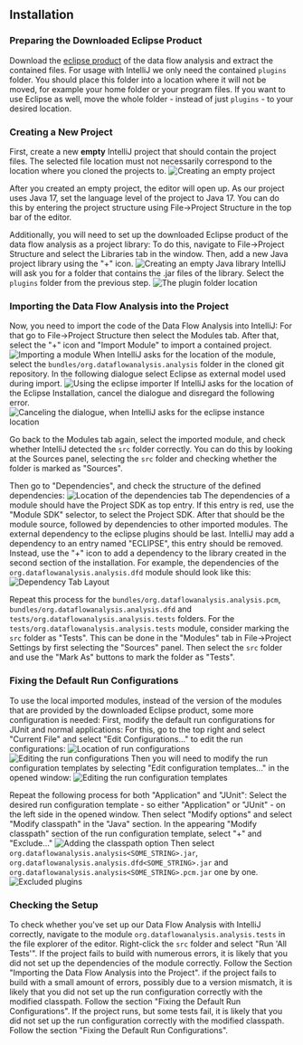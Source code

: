 ## Installation 
### Preparing the Downloaded Eclipse Product
Download the [eclipse product](https://updatesite.palladio-simulator.com/DataFlowAnalysis/product/nightly/) of the data flow analysis and extract the contained files. 
For usage with IntelliJ we only need the contained `plugins` folder. 
You should place this folder into a location where it will not be moved, for example your home folder or your program files. 
If you want to use Eclipse as well, move the whole folder - instead of just `plugins` - to your desired location. 

### Creating a New Project
First, create a new **empty** IntelliJ project that should contain the project files. 
The selected file location must not necessarily correspond to the location where you cloned the projects to.
![Creating an empty project](images/intellij-empty-project.png)

After you created an empty project, the editor will open up.
As our project uses Java 17, set the language level of the project to Java 17.
You can do this by entering the project structure using File->Project Structure in the top bar of the editor.

Additionally, you will need to set up the downloaded Eclipse product of the data flow analysis as a project library:
To do this, navigate to File->Project Structure and select the Libraries tab in the window.
Then, add a new Java project library using the "+" icon.
![Creating an empty Java library](images/intellij-create-library.png)
IntelliJ will ask you for a folder that contains the .jar files of the library.
Select the `plugins` folder from the previous step.
![The plugin folder location](images/intellij-plugins-location.png)

### Importing the Data Flow Analysis into the Project 
Now, you need to import the code of the Data Flow Analysis into IntelliJ: 
For that go to File->Project Structure then select the Modules tab. 
After that, select the "+" icon and "Import Module" to import a contained project. 
![Importing a module](images/intellij-import-module.png)
When IntelliJ asks for the location of the module, select the `bundles/org.dataflowanalysis.analysis` folder in the cloned git repository. 
In the following dialogue select Eclipse as external model used during import.
![Using the eclipse importer](images/intellij-import-eclipse.png)
If IntelliJ asks for the location of the Eclipse Installation, cancel the dialogue and disregard the following error. 
![Canceling the dialogue, when IntelliJ asks for the eclipse instance location](images/intellij-import-cancel.png)

Go back to the Modules tab again, select the imported module, and check whether IntelliJ detected the `src` folder correctly. 
You can do this by looking at the Sources panel, selecting the `src` folder and checking whether the folder is marked as "Sources".

Then go to "Dependencies", and check the structure of the defined dependencies:
![Location of the dependencies tab](images/intellij-dependencies-tab.png)
The dependencies of a module should have the Project SDK as top entry. 
If this entry is red, use the "Module SDK" selector, to select the Project SDK.
After that should be the module source, followed by dependencies to other imported modules.
The external dependency to the eclipse plugins should be last.
IntelliJ may add a dependency to an entry named "ECLIPSE", this entry should be removed.
Instead, use the "+" icon to add a dependency to the library created in the second section of the installation.
For example, the dependencies of the `org.dataflowanalysis.analysis.dfd` module should look like this:
![Dependency Tab Layout](images/intellij-dependency-structure.png)

Repeat this process for the `bundles/org.dataflowanalysis.analysis.pcm`, `bundles/org.dataflowanalysis.analysis.dfd` and `tests/org.dataflowanalysis.analysis.tests` folders.
For the `tests/org.dataflowanalysis.analysis.tests` module, consider marking the `src` folder as "Tests".
This can be done in the "Modules" tab in File->Project Settings by first selecting the "Sources" panel.
Then select the `src` folder and use the "Mark As" buttons to mark the folder as "Tests".

### Fixing the Default Run Configurations
To use the local imported modules, instead of the version of the modules that are provided by the downloaded Eclipse product, some more configuration is needed: 
First, modify the default run configurations for JUnit and normal applications:
For this, go to the top right and select "Current File" and select "Edit Configurations..." to edit the run configurations:
![Location of run configurations](images/intellij-run-configurations-location.png)
![Editing the run configurations](images/intellij-run-configurations.png)
Then you will need to modify the run configuration templates by selecting "Edit configuration templates..." in the opened window:
![Editing the run configuration templates](images/intellij-edit-run-templates.png)

Repeat the following process for both "Application" and "JUnit":
Select the desired run configuration template - so either "Application" or "JUnit" - on the left side in the opened window.
Then select "Modify options" and select "Modify classpath" in the "Java" section. 
In the appearing "Modify classpath" section of the run configuration template, select "+" and "Exclude..."
![Adding the classpath option](images/intellij-exclude-classpath.png)
Then select `org.dataflowanalysis.analysis<SOME_STRING>.jar`, `org.dataflowanalysis.analysis.dfd<SOME_STRING>.jar` and `org.dataflowanalysis.analysis<SOME_STRING>.pcm.jar` one by one.
![Excluded plugins](images/intellij-excluded-plugins.png)

### Checking the Setup 
To check whether you've set up our Data Flow Analysis with IntelliJ correctly, navigate to the module `org.dataflowanalysis.analysis.tests` in the file explorer of the editor.
Right-click the `src` folder and select "Run 'All Tests'".
If the project fails to build with numerous errors, it is likely that you did not set up the dependencies of the module correctly. Follow the Section "Importing the Data Flow Analysis into the Project".
if the project fails to build with a small amount of errors, possibly due to a version mismatch, it is likely that you did not set up the run configuration correctly with the modified classpath. Follow the section "Fixing the Default Run Configurations".
If the project runs, but some tests fail, it is likely that you did not set up the run configuration correctly with the modified classpath. Follow the section "Fixing the Default Run Configurations".

